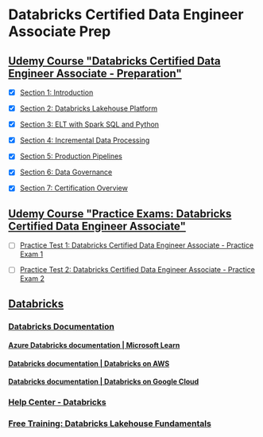 # Databricks Certified Data Engineer Associate Prep


## [Udemy Course **"Databricks Certified Data Engineer Associate - Preparation"**](./Udemy-Course__Preparation/index.md)

 - [x] [Section 1: Introduction](./Udemy-Course__Preparation/index.md#section-1-introduction)
 - [x] [Section 2: Databricks Lakehouse Platform](./Udemy-Course__Preparation/index.md#section-2-databricks-lakehouse-platform)
 - [x] [Section 3: ELT with Spark SQL and Python](./Udemy-Course__Preparation/index.md#section-3-elt-with-spark-sql-and-python)
 - [x] [Section 4: Incremental Data Processing](./Udemy-Course__Preparation/index.md#section-4-incremental-data-processing)
 - [x] [Section 5: Production Pipelines](./Udemy-Course__Preparation/index.md#section-5-production-pipelines)
 - [x] [Section 6: Data Governance](./Udemy-Course__Preparation/index.md#section-6-data-governance)
 - [x] [Section 7: Certification Overview](./Udemy-Course__Preparation/index.md#section-7-certification-overview)


## [Udemy Course **"Practice Exams: Databricks Certified Data Engineer Associate"**](./Udemy-Course__Practice-Exams/index.md)

- [ ] [Practice Test 1: Databricks Certified Data Engineer Associate - Practice Exam 1](./Udemy-Course__Practice-Exams/Practice-Test-1.md)
- [ ] [Practice Test 2: Databricks Certified Data Engineer Associate - Practice Exam 2](./Udemy-Course__Practice-Exams/Practice-Test-2.ipynb)


## [Databricks](https://www.databricks.com/)

### [Databricks Documentation](https://www.databricks.com/databricks-documentation)

#### [Azure Databricks documentation | Microsoft Learn](https://learn.microsoft.com/en-us/azure/databricks/)

#### [Databricks documentation | Databricks on AWS](https://docs.databricks.com/en/index.html)

#### [Databricks documentation | Databricks on Google Cloud](https://docs.gcp.databricks.com/en/index.html)


### [Help Center - Databricks](https://help.databricks.com)

### [Free Training: Databricks Lakehouse Fundamentals](https://www.databricks.com/resources/learn/training/lakehouse-fundamentals)